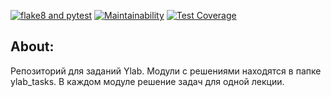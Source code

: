 [![flake8 and pytest](https://github.com/SadLaboka/ylab_tasks/actions/workflows/main.yml/badge.svg)](https://github.com/SadLaboka/ylab_tasks/actions/workflows/main.yml)
[![Maintainability](https://api.codeclimate.com/v1/badges/d4636a7a717fba0d8719/maintainability)](https://codeclimate.com/github/SadLaboka/ylab_tasks/maintainability)
[![Test Coverage](https://api.codeclimate.com/v1/badges/d4636a7a717fba0d8719/test_coverage)](https://codeclimate.com/github/SadLaboka/ylab_tasks/test_coverage)

## About:
Репозиторий для заданий Ylab.
Модули с решениями находятся в папке ylab_tasks.
В каждом модуле решение задач для одной лекции. 
